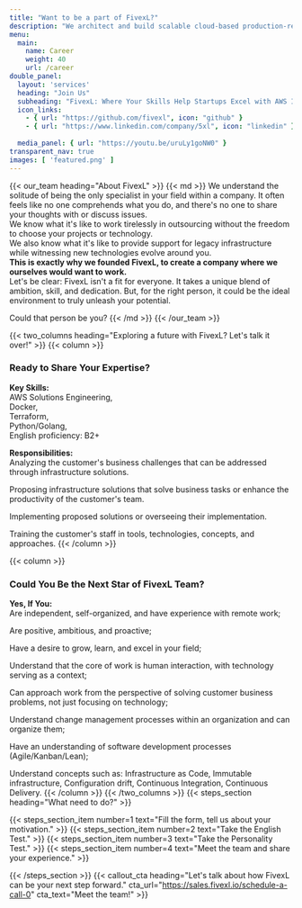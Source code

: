 ```yaml
---
title: "Want to be a part of FivexL?"
description: "We architect and build scalable cloud-based production-ready application delivery platforms for startups so they can launch fast."
menu:
  main:
    name: Career
    weight: 40
    url: /career
double_panel:
  layout: 'services'
  heading: "Join Us"
  subheading: "FivexL: Where Your Skills Help Startups Excel with AWS Infrastructure"
  icon_links:
    - { url: "https://github.com/fivexl", icon: "github" }
    - { url: "https://www.linkedin.com/company/5xl", icon: "linkedin" }
  
  media_panel: { url: "https://youtu.be/uruLy1goNW0" }
transparent_nav: true
images: [ 'featured.png' ]
---
```

{{< our_team heading="About FivexL" >}}
{{< md >}}
We understand the solitude of being the only specialist in your field within a company. It often feels like no one comprehends what you do, and there's no one to share your thoughts with or discuss issues.  
We know what it's like to work tirelessly in outsourcing without the freedom to choose your projects or technology.  
We also know what it's like to provide support for legacy infrastructure while witnessing new technologies evolve around you.  
**This is exactly why we founded FivexL, to create a company where we ourselves would want to work.**  
Let's be clear: FivexL isn't a fit for everyone. It takes a unique blend of ambition, skill, and dedication. But, for the right person, it could be the ideal environment to truly unleash your potential.    

Could that person be you?
{{< /md >}}
{{< /our_team >}}

{{< two_columns heading="Exploring a future with FivexL? Let's talk it over!" >}}
{{< column >}}
### Ready to Share Your Expertise?  
**Key Skills:**  
AWS Solutions Engineering,  
Docker,  
Terraform,  
Python/Golang,  
English proficiency: B2+  
  
**Responsibilities:**  
Analyzing the customer's business challenges that can be addressed through infrastructure solutions.  
  
Proposing infrastructure solutions that solve business tasks or enhance the productivity of the customer's team.  
  
Implementing proposed solutions or overseeing their implementation.  
  
Training the customer's staff in tools, technologies, concepts, and approaches.
{{< /column >}}

{{< column >}}
### Could You Be the Next Star of FivexL Team?  
**Yes, If You:**  
Are independent, self-organized, and have experience with remote work;  
  
Are positive, ambitious, and proactive;  
  
Have a desire to grow, learn, and excel in your field;  
  
Understand that the core of work is human interaction, with technology serving as a context;  
  
Can approach work from the perspective of solving customer business problems, not just focusing on technology;  
  
Understand change management processes within an organization and can organize them;  
  
Have an understanding of software development processes (Agile/Kanban/Lean);  
  
Understand concepts such as: Infrastructure as Code, Immutable infrastructure, Configuration drift, Continuous Integration, Continuous Delivery.
{{< /column >}}
{{< /two_columns >}}
{{< steps_section heading="What need to do?" >}}

{{< steps_section_item number=1 text="Fill the form, tell us about your motivation." >}}
{{< steps_section_item number=2 text="Take the English Test." >}}
{{< steps_section_item number=3 text="Take the Personality Test." >}}
{{< steps_section_item number=4 text="Meet the team and share your experience." >}}

{{< /steps_section >}}
{{< callout_cta heading="Let's talk about how FivexL can be your next step forward." cta_url="https://sales.fivexl.io/schedule-a-call-0" cta_text="Meet the team!" >}}

